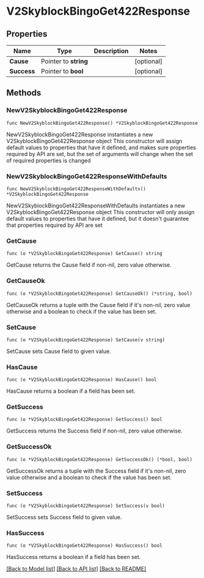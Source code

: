 # V2SkyblockBingoGet422Response

## Properties

Name | Type | Description | Notes
------------ | ------------- | ------------- | -------------
**Cause** | Pointer to **string** |  | [optional] 
**Success** | Pointer to **bool** |  | [optional] 

## Methods

### NewV2SkyblockBingoGet422Response

`func NewV2SkyblockBingoGet422Response() *V2SkyblockBingoGet422Response`

NewV2SkyblockBingoGet422Response instantiates a new V2SkyblockBingoGet422Response object
This constructor will assign default values to properties that have it defined,
and makes sure properties required by API are set, but the set of arguments
will change when the set of required properties is changed

### NewV2SkyblockBingoGet422ResponseWithDefaults

`func NewV2SkyblockBingoGet422ResponseWithDefaults() *V2SkyblockBingoGet422Response`

NewV2SkyblockBingoGet422ResponseWithDefaults instantiates a new V2SkyblockBingoGet422Response object
This constructor will only assign default values to properties that have it defined,
but it doesn't guarantee that properties required by API are set

### GetCause

`func (o *V2SkyblockBingoGet422Response) GetCause() string`

GetCause returns the Cause field if non-nil, zero value otherwise.

### GetCauseOk

`func (o *V2SkyblockBingoGet422Response) GetCauseOk() (*string, bool)`

GetCauseOk returns a tuple with the Cause field if it's non-nil, zero value otherwise
and a boolean to check if the value has been set.

### SetCause

`func (o *V2SkyblockBingoGet422Response) SetCause(v string)`

SetCause sets Cause field to given value.

### HasCause

`func (o *V2SkyblockBingoGet422Response) HasCause() bool`

HasCause returns a boolean if a field has been set.

### GetSuccess

`func (o *V2SkyblockBingoGet422Response) GetSuccess() bool`

GetSuccess returns the Success field if non-nil, zero value otherwise.

### GetSuccessOk

`func (o *V2SkyblockBingoGet422Response) GetSuccessOk() (*bool, bool)`

GetSuccessOk returns a tuple with the Success field if it's non-nil, zero value otherwise
and a boolean to check if the value has been set.

### SetSuccess

`func (o *V2SkyblockBingoGet422Response) SetSuccess(v bool)`

SetSuccess sets Success field to given value.

### HasSuccess

`func (o *V2SkyblockBingoGet422Response) HasSuccess() bool`

HasSuccess returns a boolean if a field has been set.


[[Back to Model list]](../README.md#documentation-for-models) [[Back to API list]](../README.md#documentation-for-api-endpoints) [[Back to README]](../README.md)


